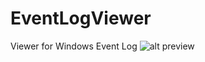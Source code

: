 # EventLogViewer
Viewer for Windows Event Log
![alt preview](https://github.com/seryal/EventLogViewer/blob/master/images/preview.png)
